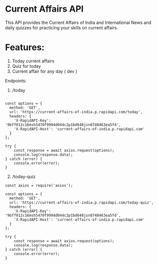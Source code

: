 # Current Affairs API
This API provides the Current Affairs of India and International News and daily quizzes for practicing your skills on current affairs.

# Features:
1. Today current affairs
2. Quiz for today
3. Current affair for any day ( dev )


Endpoints:
1. /today
```const axios = require('axios');

const options = {
  method: 'GET',
  url: 'https://current-affairs-of-india.p.rapidapi.com/today',
  headers: {
    'X-RapidAPI-Key': '9bff012c16msh5470f9994d044c2p1bd648jsn0748463ea5fd',
    'X-RapidAPI-Host': 'current-affairs-of-india.p.rapidapi.com'
  }
};

try {
	const response = await axios.request(options);
	console.log(response.data);
} catch (error) {
	console.error(error);
}
```

2. /today-quiz

```
const axios = require('axios');

const options = {
  method: 'GET',
  url: 'https://current-affairs-of-india.p.rapidapi.com/today-quiz',
  headers: {
    'X-RapidAPI-Key': '9bff012c16msh5470f9994d044c2p1bd648jsn0748463ea5fd',
    'X-RapidAPI-Host': 'current-affairs-of-india.p.rapidapi.com'
  }
};

try {
	const response = await axios.request(options);
	console.log(response.data);
} catch (error) {
	console.error(error);
}
```
